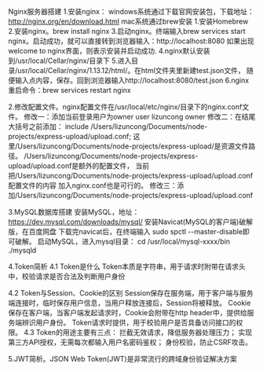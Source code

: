 Nginx服务器搭建
1.安装nginx：
    windows系统通过下载官网安装包，下载地址：http://nginx.org/en/download.html
    mac系统通过brew安装
        1.安装Homebrew
        2.安装nginx。brew install nginx
        3.启动nginx。终端输入brew services start nginx。启动成功，就可以直接转到浏览器输入：http://localhost:8080
        如果出现welcome to nginx界面，则表示安装并启动成功.
        4.nginx默认安装到/usr/local/Cellar/nginx/目录下
        5.进入目录/usr/local/Cellar/nginx/1.13.12/html/。在html文件夹里新建test.json文件，
        随便输入点内容，保存。回到浏览器输入http://localhost:8080/test.json
        6.nginx重启命令：brew services restart nginx
                    

2.修改配置文件。nginx配置文件在/usr/local/etc/nginx/目录下的nginx.conf文件。
  修改一：添加当前登录用户为owner
        user lizuncong owner
  修改二：在结尾大括号之前添加：
        include /Users/lizuncong/Documents/node-projects/express-upload/upload.conf;
        这里/Users/lizuncong/Documents/node-projects/express-upload/是资源文件路径。
        /Users/lizuncong/Documents/node-projects/express-upload/upload.conf是额外的配置文件，
        当前把/Users/lizuncong/Documents/node-projects/express-upload/upload.conf配置文件的内容
        加入nginx.conf也是可行的。
  修改三：添加/Users/lizuncong/Documents/node-projects/express-upload/upload.conf


3.MySQL数据库搭建
  安装MySQL，地址：https://dev.mysql.com/downloads/mysql/
  安装Navicat(MySQL的客户端)破解版，在百度网盘
  下载完navicat后，在终端输入 sudo spctl --master-disable即可破解。
  启动MySQL，进入mysql目录：
  cd /usr/local/mysql-xxxx/bin
  ./mysqld


4.Token简析
  4.1 Token是什么
      Token本质是字符串，用于请求时附带在请求头中，校验请求是否合法及判断用户身份
      
  4.2 Token与Session、Cookie的区别
      Session保存在服务端，用于客户端与服务端连接时，临时保存用户信息，当用户释放连接后，Session将被释放。
      Cookie保存在客户端，当客户端发起请求时，Cookie会附带在http header中，提供给服务端辨识用户身份。
      Token请求时提供，用于校验用户是否具备访问接口的权限。
  4.3 Token的用途主要有三点：
      拦截无效请求，降低服务器处理压力；
      实现第三方API授权，无需每次都输入用户名密码鉴权；
      身份校验，防止CSRF攻击。 

5.JWT简析。JSON Web Token(JWT)是非常流行的跨域身份验证解决方案
